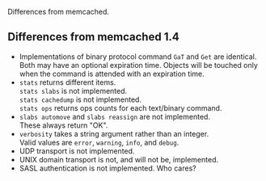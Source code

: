 Differences from memcached.

Differences from memcached 1.4
------------------------------

* Implementations of binary protocol command `GaT` and `Get` are identical.  
  Both may have an optional expiration time.  Objects will be touched
  only when the command is attended with an expiration time.
* `stats` returns different items.  
  `stats slabs` is not implemented.  
  `stats cachedump` is not implemented.  
  `stats ops` returns ops counts for each text/binary command.
* `slabs automove` and `slabs reassign` are not implemented.  
  These always return "OK".
* `verbosity` takes a string argument rather than an integer.  
  Valid values are `error`, `warning`, `info`, and `debug`.
* UDP transport is not implemented.
* UNIX domain transport is not, and will not be, implemented.
* SASL authentication is not implemented.  Who cares?
